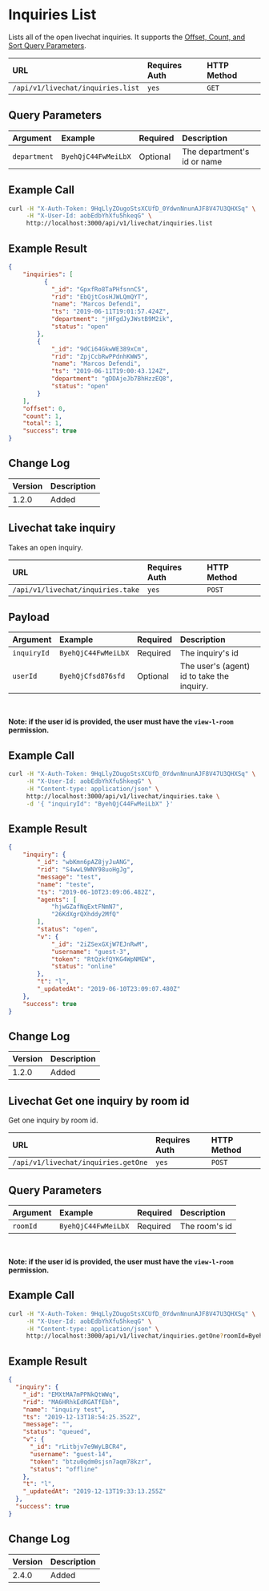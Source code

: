 # Inquiries List

Lists all of the open livechat inquiries. It supports the [Offset, Count, and Sort Query Parameters](../../offset-and-count-and-sort-info/).

| URL | Requires Auth | HTTP Method |
| :--- | :--- | :--- |
| `/api/v1/livechat/inquiries.list` | `yes` | `GET` |

## Query Parameters

| Argument | Example | Required | Description |
| :--- | :--- | :--- | :--- |
| `department` | `ByehQjC44FwMeiLbX` | Optional | The department's id or name |

## Example Call

```bash
curl -H "X-Auth-Token: 9HqLlyZOugoStsXCUfD_0YdwnNnunAJF8V47U3QHXSq" \
     -H "X-User-Id: aobEdbYhXfu5hkeqG" \
     http://localhost:3000/api/v1/livechat/inquiries.list
```

## Example Result

```json
{
    "inquiries": [
          {
            "_id": "GpxfRo8TaPHfsnnC5",
            "rid": "EbQjtCosHJWLQmQYT",
            "name": "Marcos Defendi",
            "ts": "2019-06-11T19:01:57.424Z",
            "department": "jHFgdJyJWstB9M2ik",
            "status": "open"
        },
        {
            "_id": "9dCi64GkwWE389xCm",
            "rid": "ZpjCcbRwPPdnhKWW5",
            "name": "Marcos Defendi",
            "ts": "2019-06-11T19:00:43.124Z",
            "department": "gDDAjeJb7BhHzzEQ8",
            "status": "open"
        }
    ],
    "offset": 0,
    "count": 1,
    "total": 1,
    "success": true
}
```

## Change Log

| Version | Description |
| :--- | :--- |
| 1.2.0 | Added |

## Livechat take inquiry

Takes an open inquiry.

| URL | Requires Auth | HTTP Method |
| :--- | :--- | :--- |
| `/api/v1/livechat/inquiries.take` | `yes` | `POST` |

## Payload

| Argument | Example | Required | Description |
| :--- | :--- | :--- | :--- |
| `inquiryId` | `ByehQjC44FwMeiLbX` | Required | The inquiry's id |
| `userId` | `ByehQjCfsd876sfd` | Optional | The user's (agent) id to take the inquiry. |

<br>

**Note: if the user id is provided, the user must have the `view-l-room` permission.**

## Example Call

```bash
curl -H "X-Auth-Token: 9HqLlyZOugoStsXCUfD_0YdwnNnunAJF8V47U3QHXSq" \
     -H "X-User-Id: aobEdbYhXfu5hkeqG" \
     -H "Content-type: application/json" \
     http://localhost:3000/api/v1/livechat/inquiries.take \
     -d '{ "inquiryId": "ByehQjC44FwMeiLbX" }'
```

## Example Result

```json
{
    "inquiry": {
        "_id": "wbKmn6pAZ8jyJuANG",
        "rid": "S4wwL9WNY98uoHgJg",
        "message": "test",
        "name": "teste",
        "ts": "2019-06-10T23:09:06.482Z",
        "agents": [
            "hjwGZafNqExtFNmN7",
            "26KdXgrQXhddy2MfQ"
        ],
        "status": "open",
        "v": {
            "_id": "2iZSexGXjW7EJnRwM",
            "username": "guest-3",
            "token": "RtQzkfQYKG4WpNMEW",
            "status": "online"
        },
        "t": "l",
        "_updatedAt": "2019-06-10T23:09:07.480Z"
    },
    "success": true
}
```

## Change Log

| Version | Description |
| :--- | :--- |
| 1.2.0 | Added |

## Livechat Get one inquiry by room id

Get one inquiry by room id.

| URL | Requires Auth | HTTP Method |
| :--- | :--- | :--- |
| `/api/v1/livechat/inquiries.getOne` | `yes` | `POST` |

## Query Parameters

| Argument | Example | Required | Description |
| :--- | :--- | :--- | :--- |
| `roomId` | `ByehQjC44FwMeiLbX` | Required | The room's id |

<br>

**Note: if the user id is provided, the user must have the `view-l-room` permission.**

## Example Call

```bash
curl -H "X-Auth-Token: 9HqLlyZOugoStsXCUfD_0YdwnNnunAJF8V47U3QHXSq" \
     -H "X-User-Id: aobEdbYhXfu5hkeqG" \
     -H "Content-type: application/json" \
     http://localhost:3000/api/v1/livechat/inquiries.getOne?roomId=ByehQjC44FwMeiLbX
```

## Example Result

```json
{
  "inquiry": {
    "_id": "EMXtMA7mPPNkQtWWq",
    "rid": "MA6HRhkEdRGATfEbh",
    "name": "inquiry test",
    "ts": "2019-12-13T18:54:25.352Z",
    "message": "",
    "status": "queued",
    "v": {
      "_id": "rLitbjv7e9WyLBCR4",
      "username": "guest-14",
      "token": "btzu0qdm0sjsn7aqm78kzr",
      "status": "offline"
    },
    "t": "l",
    "_updatedAt": "2019-12-13T19:33:13.255Z"
  },
  "success": true
}
```

## Change Log

| Version | Description |
| :--- | :--- |
| 2.4.0 | Added |

